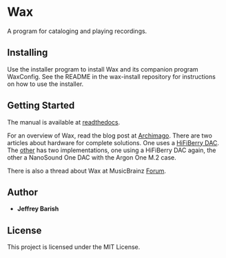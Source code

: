 # Wax

A program for cataloging and playing recordings.

## Installing

Use the installer program to install Wax and its companion program WaxConfig. See the README in the wax-install repository for instructions on how to use the installer.

## Getting Started

The manual is available at [readthedocs](https://wax-manual.readthedocs.io/en/latest/introduction.html).

For an overview of Wax, read the blog post at [Archimago](https://archimago.blogspot.com/2024/10/guest-post-raspberry-pi-music-system.html). There are two articles about hardware for complete solutions. One uses a [HiFiBerry DAC](https://jeffbarish.github.io/). The [other](https://www.audiosciencereview.com/forum/index.php?threads/a-low-cost-music-server-with-high-resolution-metadata.61191/) has two implementations, one using a HiFiBerry DAC again, the other a NanoSound One DAC with the Argon One M.2 case.

There is also a thread about Wax at MusicBrainz [Forum](https://community.metabrainz.org/t/using-wax-for-cataloging-and-playing-a-music-collection/687954).

## Author

* **Jeffrey Barish**

## License

This project is licensed under the MIT License.
